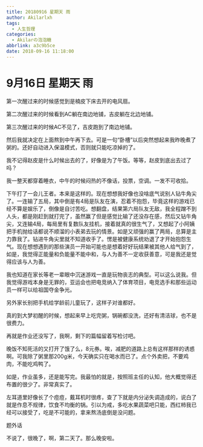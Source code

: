 ```yaml
---
title: 20180916 星期天 雨
author: Akilarlxh
tags:
  - 人生哲理
categories:
  - Akilarの泡泡糖
abbrlink: a3c9b5ce
date: 2018-09-16 11:18:00
---
```

# 9月16日 星期天 雨

第一次醒过来的时候感觉到是楠皮下床去开的电风扇。

第二次醒过来的时候看到AC躺在南边地铺，吉皮躺在北边地铺。

第三次醒过来的时候AC不见了，吉皮跑到了南边地铺。

然后我就决定在上面熬到中午再下去。可是一句“卧槽”以后突然想起来我昨晚煮了粥的。还好自动进入保温模式，否则就只能吃凉掉的了。

我不记得赵皮是什么时候出去的了，好像是为了午饭。等等，赵皮到底出去过了吗？

我一整天都穿着睡衣，中午的时候闷热的不像话，投票，空调。一发不可收拾。

下午打了一会儿王者。本来是这样的。现在想想我好像也没啥底气说别人钻牛角尖了。一连输了五局，其中倒是有4局是队友在演，忍着不抱怨，毕竟这样的游戏已经不算是娱乐了，倒像是自讨苦吃。想翻盘，结果第六局队友无敌，我全程蹭不到人头，都是刚赶到就打完了，虽然赢了但是感觉比输了还没存在感，然后又钻牛角尖，又连输4局，每局里有复数队友挂机，接着就真的很生气了，又想起了小阿姨把手机抛给话都说不顺溜的小表弟去玩的情景。如是又顽强的赢了两局，总算是主力靠我了。钻进牛角尖里就不知道收手了。愣是被健康系统劝退了才开始抱怨生气。现在想想遇到的那些演员一开始可能也是想着好好玩结果被其他人给气到了，如是，我觉得正能量和负能量不能中和，与人为善不一定收获善意，可是我还是觉得应该与人为善。

我也知道在家长等老一辈眼中沉迷游戏一直是玩物丧志的典型。可以这么说我。但我觉得游戏本身是无罪的，亚运会也把电竞纳入了体育项目，电竞选手和那些运动员一样可以给祖国夺金争光。

另外家长别把手机给学龄前儿童玩了，这样子对谁都好。

真的到大梦初醒的时候，想起来早上吃完粥，锅碗都没洗，还好有清洁球，也不是很费力。

再就是作业还没写了，我啊，剩下的篇幅留着写检讨吧。

晚饭不知死活的又打开了饿了么，8元券。唉，减肥的道路上总有这样那样的诱惑啊。可我除了粥里那200g米，今天确实只在喝水而已了。点个外卖把，不要鸡肉，不能吃鸡鸭了。

如是，作业虽多，还是能写完。我最怕的就是，按照班主任的认知，他大概觉得还布置的很少了。非常真实了。

左耳道里好像长了个痘痘，戴耳机时很疼，查了下就是内分泌失调造成的，说白了就是作息不规律，饮食不均衡的锅。引以为戒，多吃水果蔬菜吧只能，西红柿我已经可以接受了，吃是不可能的，拿来熬汤底倒是没问题。

题外话

不说了，很晚了，啊，第二天了。那么晚安啦。





